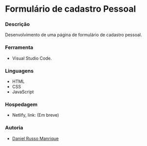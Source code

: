 # Formulário de cadastro Pessoal

### Descrição
Desenvolvimento de uma página de formulário de cadastro pessoal.

### Ferramenta
- Visual Studio Code.

### Linguagens
- HTML</br>
- CSS</br>
- JavaScript</br>

### Hospedagem
- Netlify, link: (Em breve)

### Autoria
- [Daniel Russo Manrique](https://github.com/danrusman)
